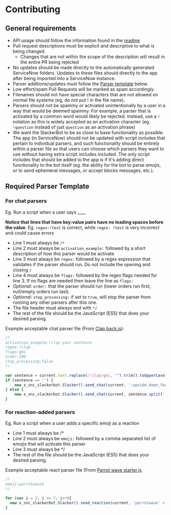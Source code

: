 # Contributing

## General requirements

- API usage should follow the information found in the [readme](README.md#available-apisvariables-in-parsers)
- Pull request descriptions must be explicit and descriptive to what is being changed.
  - Changes that are not within the scope of the description will result in the entire PR being rejected
- No updates should be made directly to the automatically generated ServiceNow folders. Updates to these files should directly to the app after being imported into a ServiceNow instance.
- Parser additions/updates must follow the [Parser template](#required-parser-template) below.
- Low effort/spam Pull Requests will be marked as spam accordingly.
- Filenames should not have special characters that are not allowed on normal file systems (eg. do not put ! in the file name).
- Parsers should not be spammy or activated unintentionally by a user in a way that would be deemed spammy. For example, a parser that is activated by a common word would likely be rejected. Instead, use a `!` notation as this is widely accepted as an activation character (eg. `!question` instead of just `question` as an activation phrase)
- We want the SlackerBot to be as close to base functionality as possible. The app (in ServiceNow) should not be updated with script includes that pertain to individual parsers, and such functionality should be entirely within a parser file so that users can choose which parsers they want to use without having extra script includes included. The only script includes that should be added to the app is if it's adding direct functionality to the bot itself (eg. the ability for the bot to parse emojis, or to send ephemeral messages, or accept blocks messages, etc.).

## Required Parser Template

### For chat parsers

Eg. Run a script when a user says ____

**Notice that lines that have key:value pairs have no leading spaces before the value**. Eg. `regex:!test` is correct, while `regex: !test` is very incorrect and could cause errors

- Line 1 must always be `/*`
- Line 2 must always be `activation_example:` followed by a short description of how this parser would be activate
- Line 3 must always be `regex:` followed by a regex expression that validates if the parser should run. Do not include the opening and closing `/`
- Line 4 must always be `flags:` followed by the regex flags needed for line 3. If no flags are needed then leave the line as `flags:`
- *Optional*: `order:` that the parser should run (lower orders run first, null/empty orders run last).
- *Optional*: `stop_processing:` if set to `true`, will stop the parser from running any other parsers after this one.
- The file header must always end with `*/`
- The rest of the file should be the JavaScript (ES5) that does your desired parsing.

Example acceptable chat parser file (From [Clap back.js](Parsers/Clap%20back.js)):

```js
/*
activation_example:!clap your sentence
regex:!clap
flags:gmi
order:200
stop_processing:false
*/

var sentence = current.text.replace(/!clap/gmi, "").trim().toUpperCase();
if (sentence == '') {
	new x_snc_slackerbot.Slacker().send_chat(current, ':upside_down_face: gimme something to clap!', true);
} else {
	new x_snc_slackerbot.Slacker().send_chat(current, sentence.split(' ').join(' :clap: '), false);
}
```

### For reaction-added parsers

Eg. Run a script when a user adds a specific emoji as a reaction

- Line 1 must always be /*
- Line 2 must always be `emoji:` followed by a comma separated list of emojis that will activate this parser
- Line 3 must always be */
- The rest of the file should be the JavaScript (ES5) that does your desired parsing.

Example acceptable react parser file (From [Parrot wave starter.js](Parsers/Parrot%20wave%20starter.js)

```js
/*
emoji:parrotwave1
*/

for (var i = 2; i <= 7; i++){
  new x_snc_slackerbot.Slacker().send_reaction(current, 'parrotwave' + i);
}
```
